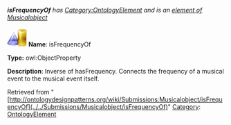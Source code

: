 ___isFrequencyOf__ has [Category:OntologyElement](../../Category/OntologyElement "Category:OntologyElement") and is an [element of](../../Property/ElementOf "Property:ElementOf") [Musicalobject](../../Submissions/Musicalobject "Submissions:Musicalobject")_


  




[![ObjectProperty](../../images/thumb/c/c3/ObjectProperty.gif/45px-ObjectProperty.gif)](../../Image/ObjectProperty.gif "ObjectProperty")
__Name__: isFrequencyOf 


__Type:__ owl:ObjectProperty 


__Description__: Inverse of hasFrequency. Connects the frequency of a musical event to the musical event itself. 





Retrieved from "[http://ontologydesignpatterns.org/wiki/Submissions:Musicalobject/isFrequencyOf](../../Submissions/Musicalobject/isFrequencyOf)"
 [Category](http://ontologydesignpatterns.org/wiki/Special:Categories "Special:Categories"): [OntologyElement](../../Category/OntologyElement "Category:OntologyElement")